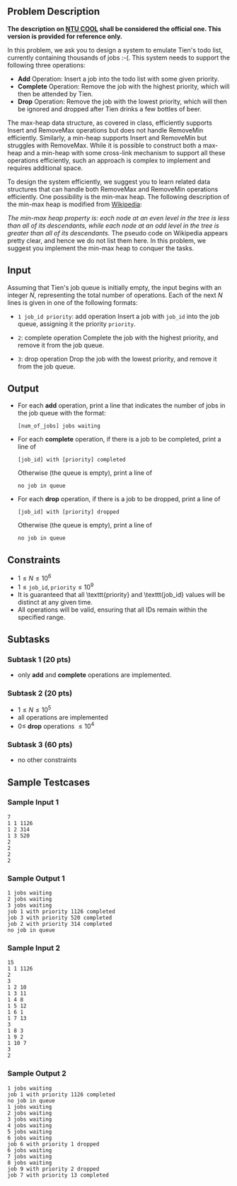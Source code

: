 ## Problem Description

**The description on [NTU COOL]() shall be considered the official one. This version is provided for reference only.**

In this problem, we ask you to design a system to emulate Tien's todo list, currently containing thousands of jobs :-(. This system needs to support the following three operations:
* **Add** Operation: Insert a job into the todo list with some given priority.
* **Complete** Operation: Remove the job with the highest priority, which will then be attended by Tien.
* **Drop** Operation: Remove the job with the lowest priority, which will then be ignored and dropped after Tien drinks a few bottles of beer.

The max-heap data structure, as covered in class, efficiently supports Insert and RemoveMax operations but does not handle RemoveMin efficiently. Similarly, a min-heap supports Insert and RemoveMin but struggles with RemoveMax. While it is possible to construct both a max-heap and a min-heap with some cross-link mechanism to support all these operations efficiently, such an approach is complex to implement and requires additional space.

To design the system efficiently, we suggest you to learn related data structures that can handle both RemoveMax and RemoveMin operations efficiently. One possibility is the min-max heap. The following description of the min-max heap is modified from [Wikipedia](https://en.wikipedia.org/wiki/Min-max_heap): 

*The min-max heap property is: each node at an even level in the tree is less than all of its descendants, while each node at an odd level in the tree is greater than all of its descendants.*
The pseudo code on Wikipedia appears pretty clear, and hence we do not list them here. In this problem, we suggest you implement the min-max heap to conquer the tasks.


## Input

Assuming that Tien's job queue is initially empty, the input begins with an integer $N$, representing the total number of operations. Each of the next $N$ lines is given in one of the following formats:

* $\texttt{1 job_id priority}$: add operation
Insert a job with $\texttt{job_id}$ into the job queue, assigning it the priority $\texttt{priority}$.

* $\texttt{2}$: complete operation
Complete the job with the highest priority, and remove it from the job queue.

* $\texttt{3}$: drop operation
Drop the job with the lowest priority, and remove it from the job queue.


## Output

* For each $\textbf{add}$ operation, print a line that indicates the number of jobs in the job queue with the format: 

    $\texttt{[num_of_jobs] jobs waiting}$

* For each $\textbf{complete}$ operation, if there is a job to be completed, print a line of 

    $\texttt{[job_id] with [priority] completed}$
    
    Otherwise (the queue is empty), print a line of

    $\texttt{no job in queue}$


* For each $\textbf{drop}$ operation, if there is a job to be dropped, print a line of 

    $\texttt{[job_id] with [priority] dropped}$

    Otherwise (the queue is empty), print a line of

    $\texttt{no job in queue}$


## Constraints
* $1 \leq N \leq 10^6$
* $1 \leq \texttt{job\_id}, \texttt{priority} \leq 10^9$
* It is guaranteed that all \texttt{priority} and \texttt{job\_id} values will be distinct at any given time. 
* All operations will be valid, ensuring that all IDs remain within the specified range.


## Subtasks

### Subtask 1 (20 pts)

* only $\textbf{add}$ and $\textbf{complete}$ operations are implemented. 

### Subtask 2 (20 pts)

* $1 \leq N \leq 10^5$
* all operations are implemented
* $0 \leq$ $\textbf{drop}$ operations $\leq 10^4$

### Subtask 3 (60 pts)

* no other constraints


## Sample Testcases

### Sample Input 1
```
7
1 1 1126
1 2 314
1 3 520
2
2
2
2
```
### Sample Output 1
```
1 jobs waiting
2 jobs waiting
3 jobs waiting
job 1 with priority 1126 completed
job 3 with priority 520 completed
job 2 with priority 314 completed
no job in queue
```

### Sample Input 2
```
15
1 1 1126
2
3
1 2 10
1 3 11
1 4 8
1 5 12
1 6 1
1 7 13
3
1 8 3
1 9 2
1 10 7
3
2
```

### Sample Output 2
```
1 jobs waiting
job 1 with priority 1126 completed
no job in queue
1 jobs waiting
2 jobs waiting
3 jobs waiting
4 jobs waiting
5 jobs waiting
6 jobs waiting
job 6 with priority 1 dropped
6 jobs waiting
7 jobs waiting
8 jobs waiting
job 9 with priority 2 dropped
job 7 with priority 13 completed
```